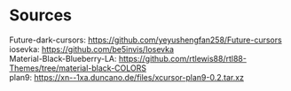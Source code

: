 # Sources 
Future-dark-cursors: https://github.com/yeyushengfan258/Future-cursors </br>
iosevka: https://github.com/be5invis/Iosevka </br>
Material-Black-Blueberry-LA: https://github.com/rtlewis88/rtl88-Themes/tree/material-black-COLORS </br>
plan9: https://xn--1xa.duncano.de/files/xcursor-plan9-0.2.tar.xz </br>
